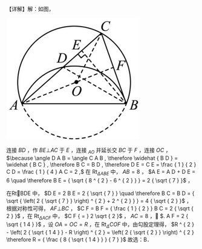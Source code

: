 【详解】解：如图，

![](<../../qs_image_DB/专题3-6__圆的综合（27类题型）（解析版）/0948d9e212a92b8b4815bc195ca06260b63c5c8439a65fca780c60b151f4e3dd.jpg>)

连接 $B D$ ，作 $B E \bot A C$ 于 $E$ ，连接 $_ { A O }$ 并延长交 $B C$ 于 $F$ ，连接 $O C$ ，$\because \angle D A B = \angle C A B , \therefore \widehat { B D } = \widehat { B C } , \therefore B C = B D , \therefore D E = C E = \frac { 1 } { 2 } C D = \frac { 1 } { 4 } A C = 2 ,$ 在 $\mathrm { R t } _ { \Delta A B E }$ 中， $A B = 8$ ， $A E = A D + D E = 6 \quad \therefore B E = { \sqrt { 8 ^ { 2 } - 6 ^ { 2 } } } = 2 { \sqrt { 7 } }$ ，

在RtBDE 中， $D E = 2 B E = 2 { \sqrt { 7 } } \quad \therefore B C = B D = { \sqrt { \left( 2 { \sqrt { 7 } } \right) ^ { 2 } + 2 ^ { 2 } } } = 4 { \sqrt { 2 } }$ ，根据对称性可得， $A F \bot B C$ ， $C F = B F = { \frac { 1 } { 2 } } B C = 2 { \sqrt { 2 } }$ ，在 $\mathrm { R t } _ { \Delta A C F }$ 中， $C F { = } 2 \sqrt { 2 }$ ， $A C = 8$ ， $. A F = 2 { \sqrt { 1 4 } }$ ，设 $O A = O C = R$ ，在 $\mathrm { R t } _ { \Delta } C O F$ 中，由勾股定理得， $R ^ { 2 } - \left( 2 { \sqrt { 1 4 } } - R \right) ^ { 2 } = \left( 2 { \sqrt { 2 } } \right) ^ { 2 } \therefore R = { \frac { 8 { \sqrt { 1 4 } } } { 7 } }$ 故选：B．
